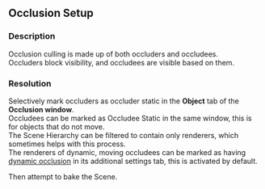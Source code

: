 ## Occlusion Setup
### Description
Occlusion culling is made up of both occluders and occludees.  
Occluders block visibility, and occludees are visible based on them.

### Resolution
Selectively mark occluders as occluder static in the **Object** tab of the **Occlusion window**.  
Occludees can be marked as Occludee Static in the same window, this is for objects that do not move.    
The Scene Hierarchy can be filtered to contain only renderers, which sometimes helps with this process.  
The renderers of dynamic, moving occludees can be marked as having [dynamic occlusion](https://docs.unity3d.com/Manual/occlusion-culling-dynamic-gameobjects.html) in its additional settings tab, this is activated by default.

Then attempt to bake the Scene.